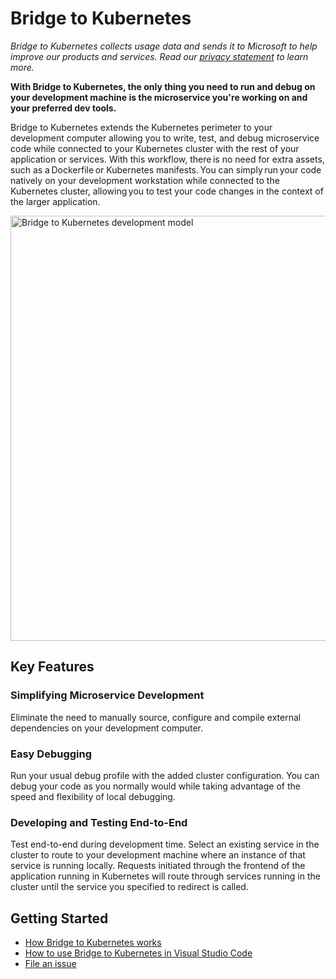 # Bridge to Kubernetes

*Bridge to Kubernetes collects usage data and sends it to Microsoft to help improve our products and services. Read our [privacy statement](https://aka.ms/bridge-to-k8s-privacy) to learn more.*

**With Bridge to Kubernetes, the only thing you need to run and debug on your development machine is the microservice you're working on and your preferred dev tools.**

Bridge to Kubernetes extends the Kubernetes perimeter to your development computer allowing you to write, test, and debug microservice code while connected to your Kubernetes cluster with the rest of your application or services. With this workflow, there is no need for extra assets, such as a Dockerfile or Kubernetes manifests. You can simply run your code natively on your development workstation while connected to the Kubernetes cluster, allowing you to test your code changes in the context of the larger application.   

<img src="https://aka.ms/bridge-to-k8s-graphic-non-isolated" alt="Bridge to Kubernetes development model" width="680" />

## Key Features

### Simplifying Microservice Development

Eliminate the need to manually source, configure and compile external dependencies on your development computer.

### Easy Debugging

Run your usual debug profile with the added cluster configuration. You can debug your code as you normally would while taking advantage of the speed and flexibility of local debugging. 

### Developing and Testing End-to-End

Test end-to-end during development time. Select an existing service in the cluster to route to your development machine where an instance of that service is running locally. Requests initiated through the frontend of the application running in Kubernetes will route through services running in the cluster until the service you specified to redirect is called. 

## Getting Started

- [How Bridge to Kubernetes works](https://aka.ms/how-bridge-to-k8s-works)
- [How to use Bridge to Kubernetes in Visual Studio Code](https://aka.ms/bridge-to-k8s-vscode-quickstart)
- [File an issue](https://aka.ms/mindaro-issues)